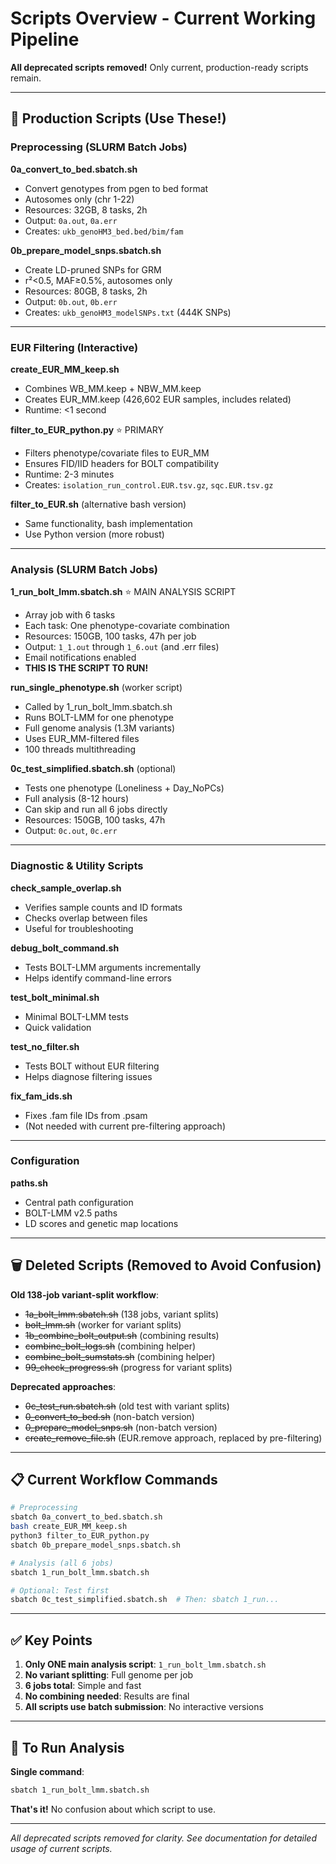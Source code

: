 # Scripts Overview - Current Working Pipeline

**All deprecated scripts removed!** Only current, production-ready scripts remain.

---

## 🚀 Production Scripts (Use These!)

### Preprocessing (SLURM Batch Jobs)

**0a_convert_to_bed.sbatch.sh**
- Convert genotypes from pgen to bed format
- Autosomes only (chr 1-22)
- Resources: 32GB, 8 tasks, 2h
- Output: `0a.out`, `0a.err`
- Creates: `ukb_genoHM3_bed.bed/bim/fam`

**0b_prepare_model_snps.sbatch.sh**
- Create LD-pruned SNPs for GRM
- r²<0.5, MAF≥0.5%, autosomes only
- Resources: 80GB, 8 tasks, 2h
- Output: `0b.out`, `0b.err`
- Creates: `ukb_genoHM3_modelSNPs.txt` (444K SNPs)

---

### EUR Filtering (Interactive)

**create_EUR_MM_keep.sh**
- Combines WB_MM.keep + NBW_MM.keep
- Creates EUR_MM.keep (426,602 EUR samples, includes related)
- Runtime: <1 second

**filter_to_EUR_python.py** ⭐ PRIMARY
- Filters phenotype/covariate files to EUR_MM
- Ensures FID/IID headers for BOLT compatibility
- Runtime: 2-3 minutes
- Creates: `isolation_run_control.EUR.tsv.gz`, `sqc.EUR.tsv.gz`

**filter_to_EUR.sh** (alternative bash version)
- Same functionality, bash implementation
- Use Python version (more robust)

---

### Analysis (SLURM Batch Jobs)

**1_run_bolt_lmm.sbatch.sh** ⭐ MAIN ANALYSIS SCRIPT
- Array job with 6 tasks
- Each task: One phenotype-covariate combination
- Resources: 150GB, 100 tasks, 47h per job
- Output: `1_1.out` through `1_6.out` (and .err files)
- Email notifications enabled
- **THIS IS THE SCRIPT TO RUN!**

**run_single_phenotype.sh** (worker script)
- Called by 1_run_bolt_lmm.sbatch.sh
- Runs BOLT-LMM for one phenotype
- Full genome analysis (1.3M variants)
- Uses EUR_MM-filtered files
- 100 threads multithreading

**0c_test_simplified.sbatch.sh** (optional)
- Tests one phenotype (Loneliness + Day_NoPCs)
- Full analysis (8-12 hours)
- Can skip and run all 6 jobs directly
- Resources: 150GB, 100 tasks, 47h
- Output: `0c.out`, `0c.err`

---

### Diagnostic & Utility Scripts

**check_sample_overlap.sh**
- Verifies sample counts and ID formats
- Checks overlap between files
- Useful for troubleshooting

**debug_bolt_command.sh**
- Tests BOLT-LMM arguments incrementally
- Helps identify command-line errors

**test_bolt_minimal.sh**
- Minimal BOLT-LMM tests
- Quick validation

**test_no_filter.sh**
- Tests BOLT without EUR filtering
- Helps diagnose filtering issues

**fix_fam_ids.sh**
- Fixes .fam file IDs from .psam
- (Not needed with current pre-filtering approach)

---

### Configuration

**paths.sh**
- Central path configuration
- BOLT-LMM v2.5 paths
- LD scores and genetic map locations

---

## 🗑️ Deleted Scripts (Removed to Avoid Confusion)

**Old 138-job variant-split workflow**:
- ~~1a_bolt_lmm.sbatch.sh~~ (138 jobs, variant splits)
- ~~bolt_lmm.sh~~ (worker for variant splits)
- ~~1b_combine_bolt_output.sh~~ (combining results)
- ~~combine_bolt_logs.sh~~ (combining helper)
- ~~combine_bolt_sumstats.sh~~ (combining helper)
- ~~99_check_progress.sh~~ (progress for variant splits)

**Deprecated approaches**:
- ~~0c_test_run.sbatch.sh~~ (old test with variant splits)
- ~~0_convert_to_bed.sh~~ (non-batch version)
- ~~0_prepare_model_snps.sh~~ (non-batch version)
- ~~create_remove_file.sh~~ (EUR.remove approach, replaced by pre-filtering)

---

## 📋 Current Workflow Commands

```bash
# Preprocessing
sbatch 0a_convert_to_bed.sbatch.sh
bash create_EUR_MM_keep.sh
python3 filter_to_EUR_python.py
sbatch 0b_prepare_model_snps.sbatch.sh

# Analysis (all 6 jobs)
sbatch 1_run_bolt_lmm.sbatch.sh

# Optional: Test first
sbatch 0c_test_simplified.sbatch.sh  # Then: sbatch 1_run...
```

---

## ✅ Key Points

1. **Only ONE main analysis script**: `1_run_bolt_lmm.sbatch.sh`
2. **No variant splitting**: Full genome per job
3. **6 jobs total**: Simple and fast
4. **No combining needed**: Results are final
5. **All scripts use batch submission**: No interactive versions

---

## 🎯 To Run Analysis

**Single command**:
```bash
sbatch 1_run_bolt_lmm.sbatch.sh
```

**That's it!** No confusion about which script to use.

---

*All deprecated scripts removed for clarity. See documentation for detailed usage of current scripts.*

